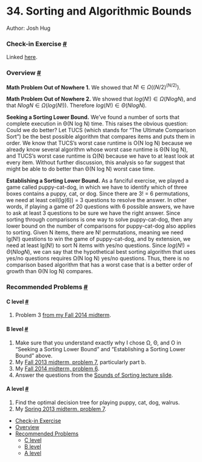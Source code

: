 # 34. Sorting and Algorithmic Bounds

Author: Josh Hug

### Check-in Exercise [#](broken-reference) <a href="#check-in-exercise" id="check-in-exercise"></a>

Linked [here](https://forms.gle/w8hF3cQGPfSh5y7W8).

### Overview [#](broken-reference) <a href="#overview" id="overview"></a>

**Math Problem Out of Nowhere 1.** We showed that $N! \in \Omega((N/2)^(N/2))$.

**Math Problem Out of Nowhere 2.** We showed that $log(N!) \in \Omega(N log N)$, and that $N log N \in \Omega(log(N!))$. Therefore $log(N!) \in \Theta(N log N)$.

**Seeking a Sorting Lower Bound.** We’ve found a number of sorts that complete execution in Θ(N log N) time. This raises the obvious question: Could we do better? Let TUCS (which stands for “The Ultimate Comparison Sort”) be the best possible algorithm that compares items and puts them in order. We know that TUCS’s worst case runtime is O(N log N) because we already know several algorithm whose worst case runtime is Θ(N log N), and TUCS’s worst case runtime is Ω(N) because we have to at least look at every item. Without further discussion, this analysis so far suggest that might be able to do better than Θ(N log N) worst case time.

**Establishing a Sorting Lower Bound.** As a fanciful exercise, we played a game called puppy-cat-dog, in which we have to identify which of three boxes contains a puppy, cat, or dog. Since there are 3! = 6 permutations, we need at least ceil(lg(6)) = 3 questions to resolve the answer. In other words, if playing a game of 20 questions with 6 possible answers, we have to ask at least 3 questions to be sure we have the right answer. Since sorting through comparisons is one way to solve puppy-cat-dog, then any lower bound on the number of comparisons for puppy-cat-dog also applies to sorting. Given N items, there are N! permutations, meaning we need lg(N!) questions to win the game of puppy-cat-dog, and by extension, we need at least lg(N!) to sort N items with yes/no questions. Since $log(N!) = \Theta(N log N)$, we can say that the hypothetical best sorting algorithm that uses yes/no questions requires Ω(N log N) yes/no questions. Thus, there is no comparison based algorithm that has a worst case that is a better order of growth than Θ(N log N) compares.

### Recommended Problems [#](broken-reference) <a href="#recommended-problems" id="recommended-problems"></a>

#### C level [#](broken-reference) <a href="#c-level" id="c-level"></a>

1. Problem 3 [from my Fall 2014 midterm](http://datastructur.es/sp16/materials/exam/CS61B\_Fall2014\_MT2.pdf).

#### B level [#](broken-reference) <a href="#b-level" id="b-level"></a>

1. Make sure that you understand exactly why I chose Ω, Θ, and O in “Seeking a Sorting Lower Bound” and “Establishing a Sorting Lower Bound” above.
2. My [Fall 2013 midterm, problem 7](http://www.cs.princeton.edu/courses/archive/fall13/cos226/exams/mid-f13.pdf), particularly part b.
3. My [Fall 2014 midterm, problem 6](http://datastructur.es/sp16/materials/exam/CS61B\_Fall2014\_MT2.pdf).
4. Answer the questions from the [Sounds of Sorting lecture slide](https://docs.google.com/presentation/d/1XdAjNsqYRDLqOpgUeGmPSTT0EmvnXppBSmgTNPME1Qc/pub?start=false\&loop=false\&delayms=3000\&slide=id.g4671a419d\_07).

#### A level [#](broken-reference) <a href="#a-level" id="a-level"></a>

1. Find the optimal decision tree for playing puppy, cat, dog, walrus.
2. My [Spring 2013 midterm, problem 7](http://www.cs.princeton.edu/courses/archive/spr13/cos226/exams/mid-s13.pdf).

* [Check-in Exercise](broken-reference)
* [Overview](broken-reference)
* [Recommended Problems](broken-reference)
  * [C level](broken-reference)
  * [B level](broken-reference)
  * [A level](broken-reference)
